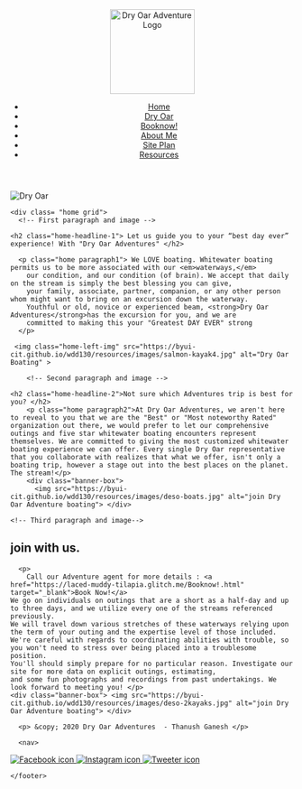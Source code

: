 <!DOCTYPE html>
<html lang="en">
<head>
    <title> WDD 130 </title>
    <meta charset="utf-8" />
    <meta name="viewport" content="width=device-width, initial-scale=1" />
    <link rel="stylesheet" href="/styles.css" />
</head>

<body>
  <div id="content">
<header>
   <!-- logo -->
   <div class="logo-box"> <img src="https://byui-cit.github.io/wdd130/resources/images/dryoarlogo.png" alt="Dry Oar Adventure Logo"  width="150" height="150"/> </div>
          <!-- nav bar --> 
             <nav>
            <ul>
                <li><a href="index.html">Home</a></li>
                <li><a href="DryOar.html">Dry Oar</a></li>
                <li><a href="Booknow!.html">Booknow!</a></li>
                <li><a href="aboutme.html">About Me</a></li>
                <li><a href="site-plan.html">Site Plan</a></li>
                <li><a href="resources.html">Resources</a></li>
         </ul>
        </nav>
  </header>
   
        
  <main>
       <!-- banner -->
    <div class="banner-box"> <img src="https://byui-cit.github.io/wdd130/resources/images/salmon-kayak-banner1.jpg" alt="Dry Oar">  </div>
    
    <div class= "home grid">
      <!-- First paragraph and image -->
      
    <h2 class="home-headline-1"> Let us guide you to your “best day ever” experience! With "Dry Oar Adventures" </h2>
      
      <p class="home paragraph1"> We LOVE boating. Whitewater boating permits us to be more associated with our <em>waterways,</em> 
        our condition, and our condition (of brain). We accept that daily on the stream is simply the best blessing you can give, 
        your family, associate, partner, companion, or any other person whom might want to bring on an excursion down the waterway. 
        Youthful or old, novice or experienced beam, <strong>Dry Oar Adventures</strong>has the excursion for you, and we are 
        committed to making this your "Greatest DAY EVER" strong 
      </p>
      
     <img class="home-left-img" src="https://byui-cit.github.io/wdd130/resources/images/salmon-kayak4.jpg" alt="Dry Oar Boating" > 
       
        <!-- Second paragraph and image -->
      
    <h2 class="home-headline-2">Not sure which Adventures trip is best for you? </h2>
        <p class="home paragraph2">At Dry Oar Adventures, we aren't here to reveal to you that we are the "Best" or "Most noteworthy Rated" organization out there, we would prefer to let our comprehensive outings and five star whitewater boating encounters represent themselves. We are committed to giving the most customized whitewater boating experience we can offer. Every single Dry Oar representative that you collaborate with realizes that what we offer, isn't only a boating trip, however a stage out into the best places on the planet. The stream!</p>
        <div class="banner-box"> 
          <img src="https://byui-cit.github.io/wdd130/resources/images/deso-boats.jpg" alt="join Dry Oar Adventure boating"> </div>

    <!-- Third paragraph and image-->  
      
  <section class="home-paragraph-3"> 
    <h2>join with us.</h2> 
      
      <p>
        Call our Adventure agent for more details : <a href="https://laced-muddy-tilapia.glitch.me/Booknow!.html" target="_blank">Book Now!</a>
    We go on individuals on outings that are a short as a half-day and up to three days, and we utilize every one of the streams referenced previously. 
    We will travel down various stretches of these waterways relying upon the term of your outing and the expertise level of those included. 
    We're careful with regards to coordinating abilities with trouble, so you won't need to stress over being placed into a troublesome position. 
    You'll should simply prepare for no particular reason. Investigate our site for more data on explicit outings, estimating, 
    and some fun photographs and recordings from past undertakings. We look forward to meeting you! </p>
    <div class="banner-box"> <img src="https://byui-cit.github.io/wdd130/resources/images/deso-2kayaks.jpg" alt="join Dry Oar Adventure boating"> </div>
      
     
  </section> 
     </div>
      <!-- Footer -->
  <footer>
      
      <p> &copy; 2020 Dry Oar Adventures  - Thanush Ganesh </p>
      
      <nav>
  <div class="social">
    <a target="_blank" href="https://www.facebook.com/"><img src="https://cdn.glitch.com/0d467254-2007-4464-8e80-6d12a699c713%2Ffacebook.png?v=1601985781749" alt="Facebook icon"/> </a>
    <a target="_blank" href="https://www.instagram.com/"><img src="https://cdn.glitch.com/0d467254-2007-4464-8e80-6d12a699c713%2Finstagram.png?v=1601986776182" alt="Instagram icon"/> </a>
    <a target="_blank" href="https://twitter.com/"><img src="https://cdn.glitch.com/0d467254-2007-4464-8e80-6d12a699c713%2Ftwitter.png?v=1601988248184" alt="Tweeter icon"/> </a>
  </div>
     </nav>
      
    </footer>
   </main> 
  </div>
 </body>
</html>

